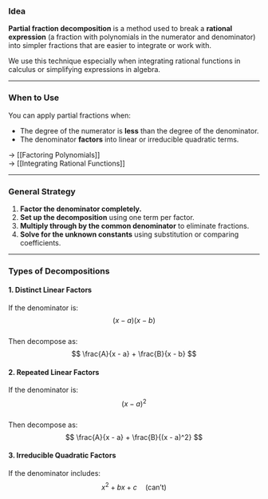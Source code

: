 ### Idea

**Partial fraction decomposition** is a method used to break a **rational expression** (a fraction with polynomials in the numerator and denominator) into simpler fractions that are easier to integrate or work with.

We use this technique especially when integrating rational functions in calculus or simplifying expressions in algebra.

---

### When to Use

You can apply partial fractions when:
- The degree of the numerator is **less** than the degree of the denominator.
- The denominator **factors** into linear or irreducible quadratic terms.

→ [[Factoring Polynomials]]  
→ [[Integrating Rational Functions]]

---

### General Strategy

1. **Factor the denominator completely.**
2. **Set up the decomposition** using one term per factor.
3. **Multiply through by the common denominator** to eliminate fractions.
4. **Solve for the unknown constants** using substitution or comparing coefficients.

---

### Types of Decompositions

#### 1. **Distinct Linear Factors**

If the denominator is:  
$$
(x - a)(x - b)
$$  
Then decompose as:  
$$
\frac{A}{x - a} + \frac{B}{x - b}
$$

#### 2. **Repeated Linear Factors**

If the denominator is:  
$$
(x - a)^2
$$  
Then decompose as:  
$$
\frac{A}{x - a} + \frac{B}{(x - a)^2}
$$

#### 3. **Irreducible Quadratic Factors**

If the denominator includes:  
$$
x^2 + bx + c \quad \text{(can’t)}
$$